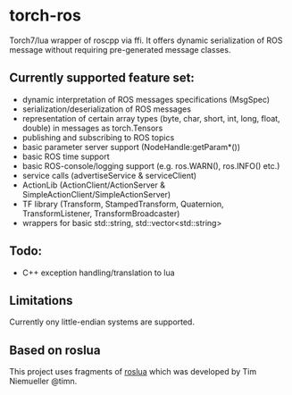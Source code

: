 # torch-ros

Torch7/lua wrapper of roscpp via ffi. It offers dynamic serialization of ROS message without requiring pre-generated message classes.

## Currently supported feature set:

- dynamic interpretation of ROS messages specifications (MsgSpec)
- serialization/deserialization of ROS messages
- representation of certain array types (byte, char, short, int, long, float, double) in messages as torch.Tensors
- publishing and subscribing to ROS topics
- basic parameter server support (NodeHandle:getParam*())
- basic ROS time support
- basic ROS-console/logging support (e.g. ros.WARN(), ros.INFO() etc.)
- service calls (advertiseService & serviceClient)
- ActionLib (ActionClient/ActionServer & SimpleActionClient/SimpleActionServer)
- TF library (Transform, StampedTransform, Quaternion, TransformListener, TransformBroadcaster)
- wrappers for basic std::string, std::vector&lt;std::string&gt;

## Todo:

- C++ exception handling/translation to lua

## Limitations

Currently ony little-endian systems are supported.

## Based on roslua 

This project uses fragments of [roslua](https://github.com/timn/roslua) which was developed by Tim Niemueller @timn.
